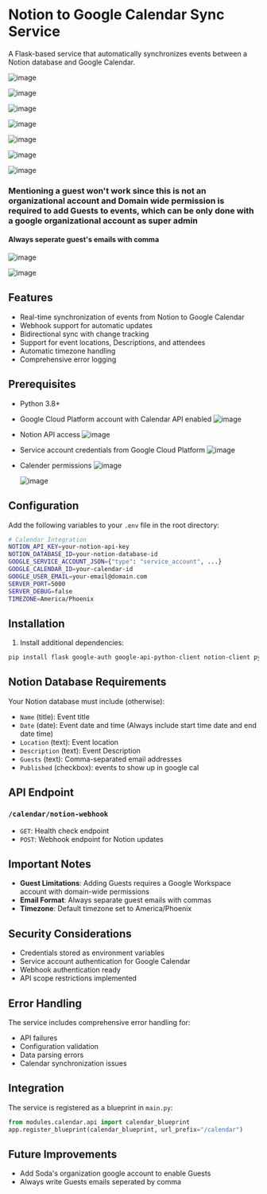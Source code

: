 # Notion to Google Calendar Sync Service

A Flask-based service that automatically synchronizes events between a Notion database and Google Calendar.

![image](https://github.com/user-attachments/assets/eca21b10-f1a8-49aa-ad1e-cbc5e0555cd5)

![image](https://github.com/user-attachments/assets/8187e0a7-1bd3-4905-9f09-d2865d8dd42d)

![image](https://github.com/user-attachments/assets/47fb0d11-81c1-42cf-b4d8-48df8ad2caeb)

![image](https://github.com/user-attachments/assets/15b96b1d-6f92-4555-9b40-ce5d9f6fabc5)

![image](https://github.com/user-attachments/assets/cc6119e9-4644-4da5-a68a-3262e0d96a47)

![image](https://github.com/user-attachments/assets/03c41cdf-8a45-4973-89ec-c31f0a22debe)

![image](https://github.com/user-attachments/assets/0e0b9a6b-8639-4b9a-857e-0fc3f6a99df6)

### Mentioning a guest won't work since this is not an organizational account and Domain wide permission is required to add Guests to events, which can be only done with a google organizational account as super admin

#### Always seperate guest's emails with comma
![image](https://github.com/user-attachments/assets/b7915db8-4137-4fce-8fd3-277985238788)

![image](https://github.com/user-attachments/assets/bd200bf3-dba2-4757-9e38-438a0aa723ef)


## Features

- Real-time synchronization of events from Notion to Google Calendar
- Webhook support for automatic updates
- Bidirectional sync with change tracking
- Support for event locations, Descriptions, and attendees
- Automatic timezone handling
- Comprehensive error logging

## Prerequisites

- Python 3.8+
- Google Cloud Platform account with Calendar API enabled
  ![image](https://github.com/user-attachments/assets/1021026e-e720-4f5b-9848-c70810913fb5)

- Notion API access
  ![image](https://github.com/user-attachments/assets/e2a6d53e-5fc8-42df-a53e-eba79cae3d14)

- Service account credentials from Google Cloud Platform
  ![image](https://github.com/user-attachments/assets/7d649e1a-e0a5-43fb-8165-b41aa22a1d2d)

- Calender permissions
  ![image](https://github.com/user-attachments/assets/2d8076ce-76e9-4856-928b-0e25fe0139d9)

  ![image](https://github.com/user-attachments/assets/c7847205-5e9c-434f-ad65-31f2d9b93ccd)



## Configuration

Add the following variables to your `.env` file in the root directory:

```bash
# Calendar Integration
NOTION_API_KEY=your-notion-api-key
NOTION_DATABASE_ID=your-notion-database-id
GOOGLE_SERVICE_ACCOUNT_JSON={"type": "service_account", ...}
GOOGLE_CALENDAR_ID=your-calendar-id
GOOGLE_USER_EMAIL=your-email@domain.com
SERVER_PORT=5000
SERVER_DEBUG=false
TIMEZONE=America/Phoenix
```

## Installation

1. Install additional dependencies:
```bash
pip install flask google-auth google-api-python-client notion-client python-dotenv
```

## Notion Database Requirements

Your Notion database must include (otherwise):
- `Name` (title): Event title
- `Date` (date): Event date and time (Always include start time date and end date time)
- `Location` (text): Event location
- `Description` (text): Event Description
- `Guests` (text): Comma-separated email addresses
- `Published` (checkbox): events to show up in google cal

## API Endpoint

### `/calendar/notion-webhook`
- `GET`: Health check endpoint
- `POST`: Webhook endpoint for Notion updates

## Important Notes

- **Guest Limitations**: Adding Guests requires a Google Workspace account with domain-wide permissions
- **Email Format**: Always separate guest emails with commas
- **Timezone**: Default timezone set to America/Phoenix

## Security Considerations

- Credentials stored as environment variables
- Service account authentication for Google Calendar
- Webhook authentication ready
- API scope restrictions implemented

## Error Handling

The service includes comprehensive error handling for:
- API failures
- Configuration validation
- Data parsing errors
- Calendar synchronization issues

## Integration

The service is registered as a blueprint in `main.py`:
```python
from modules.calendar.api import calendar_blueprint
app.register_blueprint(calendar_blueprint, url_prefix="/calendar")
```

## Future Improvements

- Add Soda's organization google account to enable Guests
- Always write Guests emails seperated by comma
